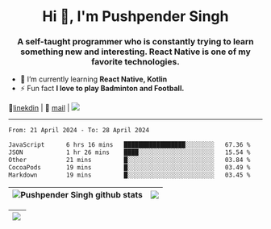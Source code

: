 <h1 align="center">Hi 👋, I'm Pushpender Singh</h1>
<h3 align="center">A self-taught programmer who is constantly trying to learn something new and interesting. React Native is one of my favorite technologies.</h3>

- 🌱 I’m currently learning **React Native, Kotlin**
- ⚡ Fun fact **I love to play Badminton and Football.**

👔[linekdin](https://www.linkedin.com/in/pushpender-singh-240061202/) | 📧 [mail](mailto:pushpendersingh694@gmail.com) | 
<a href="https://github.com/pushpender-singh-ap/pushpender-singh-ap">
    <img src="https://komarev.com/ghpvc/?username=pushpender-singh-ap&style=for-the-badge">
</a>


---

<!--START_SECTION:waka-->

```txt
From: 21 April 2024 - To: 28 April 2024

JavaScript      6 hrs 16 mins   █████████████████░░░░░░░░   67.36 %
JSON            1 hr 26 mins    ████░░░░░░░░░░░░░░░░░░░░░   15.54 %
Other           21 mins         █░░░░░░░░░░░░░░░░░░░░░░░░   03.84 %
CocoaPods       19 mins         █░░░░░░░░░░░░░░░░░░░░░░░░   03.49 %
Markdown        19 mins         █░░░░░░░░░░░░░░░░░░░░░░░░   03.45 %
```

<!--END_SECTION:waka-->


| <a><img align="center" src="https://github-readme-stats-iota-ecru-15.vercel.app/api?username=pushpender-singh-ap&show_icons=true&include_all_commits=true&theme=buefy&hide_border=true" alt="Pushpender Singh github stats" /></a> | <a><img align="center" src="https://github-readme-stats-iota-ecru-15.vercel.app/api/top-langs/?username=pushpender-singh-ap&layout=compact&theme=buefy&hide_border=true" /></a> |
| ------------- | ------------- |

| <a> <img align="left" src="https://github-readme-streak-stats.herokuapp.com/?user=pushpender-singh-ap" /></br> </a> |
| ------------- |
